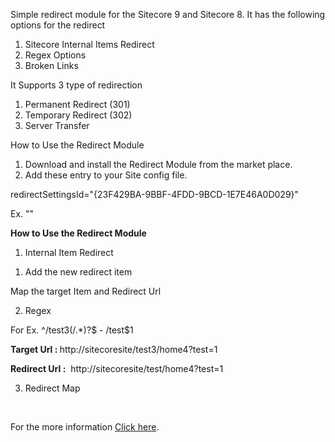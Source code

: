 

Simple redirect module for the Sitecore 9 and Sitecore 8. It has the following options for the redirect
<ol>
	<li>Sitecore Internal Items Redirect</li>
	<li>Regex Options</li>
	<li>Broken Links</li>
</ol>
It Supports 3 type of redirection
<ol>
	<li>Permanent Redirect (301)</li>
	<li>Temporary Redirect (302)</li>
	<li>Server Transfer</li>
</ol>
How to Use the Redirect Module

1. Download and install the Redirect Module from the market place.
2. Add these entry to your Site config file.

redirectSettingsId="{23F429BA-9BBF-4FDD-9BCD-1E7E46A0D029}"

Ex. "<site name="website" enableTracking="true" virtualFolder="/" physicalFolder="/" rootPath="/sitecore/content" redirectSettingsId="{23F429BA-9BBF-4FDD-9BCD-1E7E46A0D029}" startItem="/home" language="en" database="web" domain="extranet" allowDebug="true" cacheHtml="true" htmlCacheSize="50MB" registryCacheSize="0" viewStateCacheSize="0" xslCacheSize="25MB" filteredItemsCacheSize="10MB" enablePreview="true" enableWebEdit="true" enableDebugger="true" disableClientData="false" cacheRenderingParameters="true" renderingParametersCacheSize="10MB" enableItemLanguageFallback="false" enableFieldLanguageFallback="false" role:require="Standalone or Reporting or ContentManagement or ContentDelivery" />"

<strong>How to Use the Redirect Module</strong>

1. Internal Item Redirect
<ol>
	<li>Add the new redirect item</li>
</ol>


Map the target Item and Redirect Url

2. Regex


For Ex. ^/test3(/.*)?$ - /test$1

<strong>Target Url : </strong>http://sitecoresite/test3/home4?test=1

<strong>Redirect Url :</strong>  http://sitecoresite/test/home4?test=1

3. Redirect Map

 

For the more information <a href="https://github.com/velan99/SitecoreRedirect" target="_blank" rel="noopener">Click here</a>.

